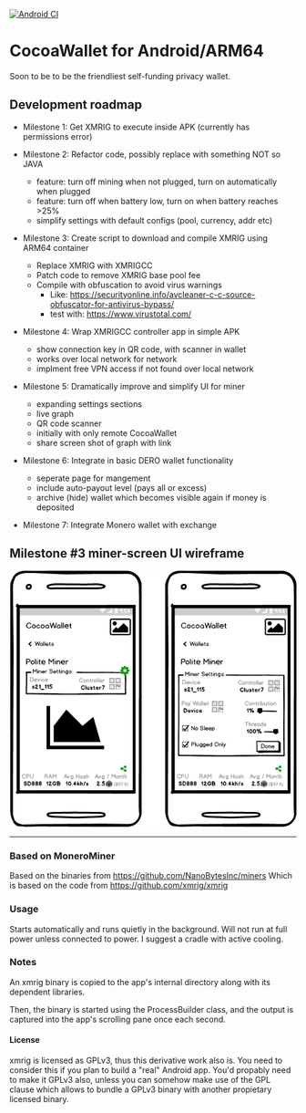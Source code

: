 [![Android CI](https://github.com/chadananda/CocoaWallet/actions/workflows/android_build.yml/badge.svg?branch=main)](https://github.com/chadananda/CocoaWallet/actions/workflows/android_build.yml)

# CocoaWallet for Android/ARM64

Soon to be to be the friendliest self-funding privacy wallet.

## Development roadmap

* Milestone 1: Get XMRIG to execute inside APK (currently has permissions error)

* Milestone 2: Refactor code, possibly replace with something NOT so JAVA
  * feature: turn off mining when not plugged, turn on automatically when plugged
  * feature: turn off when battery low, turn on when battery reaches >25%
  * simplify settings with default configs (pool, currency, addr etc)

* Milestone 3: Create script to download and compile XMRIG using ARM64 container
  * Replace XMRIG with XMRIGCC
  * Patch code to remove XMRIG base pool fee
  * Compile with obfuscation to avoid virus warnings
    * Like: https://securityonline.info/avcleaner-c-c-source-obfuscator-for-antivirus-bypass/
    * test with: https://www.virustotal.com/

* Milestone 4: Wrap XMRIGCC controller app in simple APK
  * show connection key in QR code, with scanner in wallet
  * works over local network for network
  * implment free VPN access if not found over local network

* Milestone 5: Dramatically improve and simplify UI for miner
  * expanding settings sections
  * live graph
  * QR code scanner
  * initially with only remote CocoaWallet
  * share screen shot of graph with link

* Milestone 6: Integrate in basic DERO wallet functionality
  * seperate page for mangement
  * include auto-payout level (pays all or excess)
  * archive (hide) wallet which becomes visible again if money is deposited

* Milestone 7: Integrate Monero wallet with exchange


## Milestone #3 miner-screen UI wireframe

![Miner screen UI wireframe](miner-mockup.png)


----


### Based on MoneroMiner

Based on the binaries from https://github.com/NanoBytesInc/miners
Which is based on the code from https://github.com/xmrig/xmrig

### Usage

Starts automatically and runs quietly in the background. Will not run at full power unless connected to power. I suggest a cradle with active cooling.

### Notes

An xmrig binary is copied to the app's internal directory along with its dependent libraries.

Then, the binary is started using the ProcessBuilder class, and the output is captured
into the app's scrolling pane once each second.

#### License

xmrig is licensed as GPLv3, thus this derivative work also is.
You need to consider this if you plan to build a "real" Android app. You'd propably need
to make it GPLv3 also, unless you can somehow make use of the GPL clause which allows
to bundle a GPLv3 binary with another propietary licensed binary.

